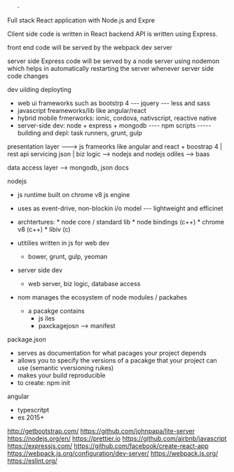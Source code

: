 
       -

Full stack React application with Node.js and Expre

Client side code is written in React
backend API is written using Express.


 front end code will be served by the webpack dev server

 server side Express code will be served by a node server using nodemon which helps in automatically restarting the server whenever server side code changes


 dev uilding deployting


 * web ui frameworks such as bootstrp 4
 --- jquery
 --- less and sass
 * javascript freameworks/lib like angular/react
 * hybrid mobile frmerworks: ionic, cordova, nativscript, reactive native
 * server-side dev: node + express + mongodb
 ---- npm scripts
 ----- building and depl: task runners, grunt, gulp




 presentation layer ---> js frameorks like angular and react + boostrap 4
 |
 rest api servicing json
|
 biz logic --> nodejs and nodejs odiles --> baas


 data access layer --> mongodb, json docs

 nodejs
 - js runtime built on chrome v8 js engine
 - uses as event-drive, non-blockin i/o model --- lightweight and efficinet
 - archtertures:
          * node core / standard lib
          * node bindings (c++)
          * chrome v8 (c++)
          * libiv (c)
- utitilies written in js for web dev
    * bower, grunt, gulp, yeoman
- server side dev
    * web server, biz logic, database access

- nom manages the ecosystem of node modules / packahes
   * a pacakge contains
        - js iles
        - paxckagejosn --> manifest


package.json
 - serves as documentation for what pacages your project depends
 - allows you to specify the versions of a pacakge that your project can use (semantic vversioning rukes)
 - makes your build reproducible
 - to create: npm init


 angular
 * typescritpt
 * es 2015+


 http://getbootstrap.com/
https://github.com/johnpapa/lite-server
https://nodejs.org/en/
https://prettier.io
https://github.com/airbnb/javascript
https://expressjs.com/
https://github.com/facebook/create-react-app
https://webpack.js.org/configuration/dev-server/
https://webpack.js.org/
https://eslint.org/